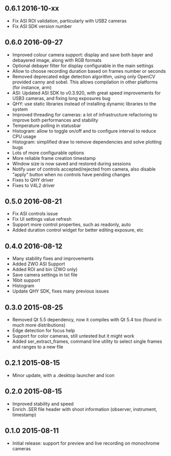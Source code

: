 ## 0.6.1 2016-10-xx
 - Fix ASI ROI validation, particularly with USB2 cameras
 - Fix ASI SDK version number

## 0.6.0 2016-09-27
 - Improved colour camera support: display and save both bayer and debayered image, along with RGB formats
 - Optional debayer filter for display configurable in the main settings
 - Allow to choose recording duration based on frames number or seconds
 - Removed deprecated edge detection algorithm, using only OpenCV provided canny and sobel. This allows compilation in other platforms (for instance, arm)
 - ASI: Updated ASI SDK to v0.3.920, with great speed improvements for USB3 cameras, and fixing long exposures bug
 - QHY: use static libraries instead of installing dynamic libraries to the system
 - Improved threading for cameras: a lot of infrastructure refactoring to improve both performances and stability
 - Temperature polling in statusbar
 - Histogram: allow to toggle on/off and to configure interval to reduce CPU usage
 - Histogram: simplified draw to remove dependencies and solve plotting bugs
 - Lots of more configurable options
 - More reliable frame creation timestamp
 - Window size is now saved and restored during sessions
 - Notify user of controls accepted/rejected from camera, also disable "apply" button when no controls have pending changes
 - Fixes to QHY driver
 - Fixes to V4L2 driver
 
## 0.5.0 2016-08-21
 - Fix ASI controls issue
 - Fix UI settings value refresh
 - Support more control properties, such as readonly, auto
 - Added duration control widget for better editing exposure, etc

## 0.4.0 2016-08-12
 - Many stability fixes and improvements
 - Added ZWO ASI Support
 - Added ROI and bin (ZWO only)
 - Save camera settings in txt file
 - 16bit support
 - Histogram
 - Update QHY SDK, fixes many previous issues

## 0.3.0 2015-08-25
 - Removed Qt 5.5 dependency, now it compiles with Qt 5.4 too (found in much more distributions)
 - Edge detection for focus help
 - Support for color cameras, still untested but it might work
 - Added ser_extract_frames, command line utility to select single frames and ranges to a new file
 
## 0.2.1 2015-08-15
 - Minor update, with a .desktop launcher and icon

## 0.2.0 2015-08-15
 - Improved stability and speed
 - Enrich .SER file header with shoot information (observer, instrument, timestamp)

## 0.1.0 2015-08-11
 - Initial release: support for preview and live recording on monochrome cameras
